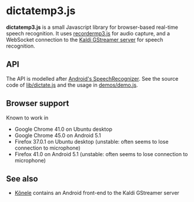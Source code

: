 dictatemp3.js
==========

__dictatemp3.js__ is a small Javascript library for browser-based real-time speech recognition.
It uses [recordermp3.js](https://github.com/kdavis-mozilla/recordermp3.js) for audio capture,
and a WebSocket connection to the
[Kaldi GStreamer server](https://github.com/alumae/kaldi-gstreamer-server) for speech recognition.

API
---

The API is modelled after [Android's SpeechRecognizer](http://developer.android.com/reference/android/speech/SpeechRecognizer.html).
See the source code of [lib/dictate.js](lib/dictate.js) and
the usage in [demos/demo.js](demos/demo.js).

Browser support
---------------

Known to work in
  - Google Chrome 41.0 on Ubuntu desktop
  - Google Chrome 45.0 on Android 5.1
  - Firefox 37.0.1 on Ubuntu desktop (unstable: often seems to lose connection to microphone)
  - Firefox 41.0 on Android 5.1 (unstable: often seems to lose connection to microphone)

See also
--------

- [Kõnele](https://github.com/Kaljurand/K6nele) contains an Android front-end to the Kaldi GStreamer server

